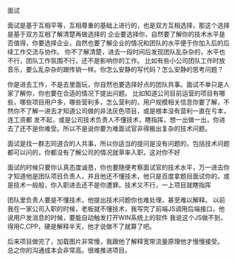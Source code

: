 面试

面试是基于互相平等，互相尊重的基础上进行的，也是双方互相选择，那这个选择是基于双方互相了解清楚再做选择的
企业要选择你，自然要了解你的技术水平是否值得，你要选择企业，自然也要了解企业的情况和团队的水平便于你加入后的后续工作交流与协作。
你不了解清楚，进去一段时间后发现团队乱杂杂的，水平也不行，团队工作氛围不行，还不是影响你的工作。
比如有些小公司团队工作时放音乐，要么乱杂杂的跟传销一样。你怎么安静的写代码？怎么安静的思考问题？

你是进去工作，不是去里面玩，你自然也要选择好点的团队共事。面试不单只是人家了解你，你也要在合适的情况下提出问题。
比如知道公司目前运营的项目有哪些，哪些项目用户多，哪些营利多，怎么营利的，用户规模相关信息你要了解，不然你不了解一进去才知道公司做的非法灰色项目，或是根本没有营利一直在亏本，连工资都 发不起，或是公司技术负责人不懂技术，瞎指挥，想一出做一出，你进去了还不是你难受。所以不是说你要为难面试官非得搬出复杂的技术问题。

面试是找一群志同道合的人共事，所以你适当的提问是没有问题的，包括技术问题都可以问的，你都没有了解公司的情况就草率入职，这对你不好

面试的时候只要你认真态度诚恳，你也要随便考察面试官的技术水平，万一进去你才知道他是团队项目负责人，并且他还不懂技术，他只是百度拿题目面试你的，或是技术一般般，你入职进去还不是你遭罪。技术又不行，一上项目就瞎指挥

团队里负责人要是不懂技术，他提出技术问题你也难处理，甚至难以解释。
以前我在一家公司入职的时候，老板就不懂技术，我写完了前端JS调用后端接口，他说用户发消息的时候，要能自动触发打开WIN系统上的软件
我说这个JS做不到，得用C,CPP，硬是解释半天，他才说做不了就算了吧。

后来项目做完了，加载图片非常慢，我跟他了解释宽带流量原理他才慢慢接受。
总之你的沟通成本会非常高。很难推进项目。